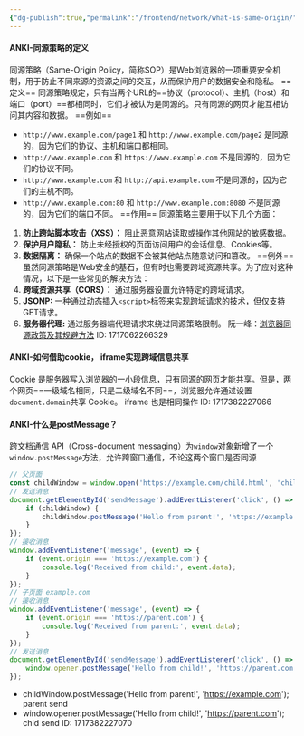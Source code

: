 ```yaml
---
{"dg-publish":true,"permalink":"/frontend/network/what-is-same-origin/","created":"2024-06-03T21:15:02.464+08:00","updated":"2024-06-03T10:37:07.000+08:00"}
---
```


#### ANKI-同源策略的定义
同源策略（Same-Origin Policy，简称SOP）是Web浏览器的一项重要安全机制，用于防止不同来源的资源之间的交互，从而保护用户的数据安全和隐私。
==定义==
同源策略规定，只有当两个URL的==协议（protocol）、主机（host）和端口（port）==都相同时，它们才被认为是同源的。只有同源的网页才能互相访问其内容和数据。
==例如==
- `http://www.example.com/page1` 和 `http://www.example.com/page2` 是同源的，因为它们的协议、主机和端口都相同。
- `http://www.example.com` 和 `https://www.example.com` 不是同源的，因为它们的协议不同。
- `http://www.example.com` 和 `http://api.example.com` 不是同源的，因为它们的主机不同。
- `http://www.example.com:80` 和 `http://www.example.com:8080` 不是同源的，因为它们的端口不同。
==作用==
同源策略主要用于以下几个方面：
1. **防止跨站脚本攻击（XSS）：** 阻止恶意网站读取或操作其他网站的敏感数据。
2. **保护用户隐私：** 防止未经授权的页面访问用户的会话信息、Cookies等。
3. **数据隔离：** 确保一个站点的数据不会被其他站点随意访问和篡改。
==例外==
虽然同源策略是Web安全的基石，但有时也需要跨域资源共享。为了应对这种情况，以下是一些常见的解决方法：
1. **跨域资源共享（CORS）：** 通过服务器设置允许特定的跨域请求。
2. **JSONP:** 一种通过动态插入`<script>`标签来实现跨域请求的技术，但仅支持GET请求。
3. **服务器代理:** 通过服务器端代理请求来绕过同源策略限制。
阮一峰：[浏览器同源政策及其规避方法](https://www.ruanyifeng.com/blog/2016/04/same-origin-policy.html)
ID: 1717062266329

#### ANKI-如何借助cookie， iframe实现跨域信息共享
Cookie 是服务器写入浏览器的一小段信息，只有同源的网页才能共享。但是，两个网页==一级域名相同，只是二级域名不同==，浏览器允许通过设置`document.domain`共享 Cookie。
iframe 也是相同操作
ID: 1717382227066


#### ANKI-什么是postMessage？
跨文档通信 API（Cross-document messaging）为`window`对象新增了一个`window.postMessage`方法，允许跨窗口通信，不论这两个窗口是否同源
```js
// 父页面
const childWindow = window.open('https://example.com/child.html', 'childWindow', 'width=600,height=400');
// 发送消息
document.getElementById('sendMessage').addEventListener('click', () => {
	if (childWindow) {
		childWindow.postMessage('Hello from parent!', 'https://example.com');
	}
});
// 接收消息
window.addEventListener('message', (event) => {
	if (event.origin === 'https://example.com') {
		console.log('Received from child:', event.data);
	}
});
// 子页面 example.com
// 接收消息
window.addEventListener('message', (event) => {
	if (event.origin === 'https://parent.com') {
		console.log('Received from parent:', event.data);
	}
});
// 发送消息
document.getElementById('sendMessage').addEventListener('click', () => {
	window.opener.postMessage('Hello from child!', 'https://parent.com');
});
```
+ childWindow.postMessage('Hello from parent!', 'https://example.com');  parent send
+ window.opener.postMessage('Hello from child!', 'https://parent.com');  chid send
ID: 1717382227070
